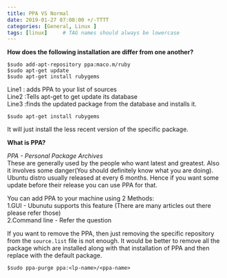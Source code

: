 ```yaml
---
title: PPA VS Normal
date: 2019-01-27 07:08:00 +/-TTTT
categories: [General, Linux ]
tags: [linux]     # TAG names should always be lowercase
---
```


**How does the following installation are differ from one another?**

```console
$sudo add-apt-repository ppa:maco.m/ruby 
$sudo apt-get update 
$sudo apt-get install rubygems  
```

Line1 : adds PPA to your list of sources <br/>
Line2 :Tells apt-get to get update its database  
Line3 :finds the updated package from the database and installs it. <br/>

```console
$sudo apt-get install rubygems 
```  

It will just install the less recent version of the specific package.


**What is PPA?**

*PPA - Personal Package Archives* <br/>
These are generally used by the people who want latest and greatest. Also it involves some danger(You should definitely know what you are doing).
Ubuntu distro usually released at every 6 months. Hence if you want some update before their release you can use PPA for that.<br/>

You can add PPA to your machine using 2 Methods: <br/>
1.GUI - Ubunutu supports this feature (There are many articles out there please refer those) <br/>
2.Command line - Refer the question  <br/>

If you want to remove the PPA, then just removing the specific repository from the `source.list` file is not enough.
It would be better to remove all the package which are installed along with that installation of PPA and then replace with the default package.

	$sudo ppa-purge ppa:<lp-name>/<ppa-name>



